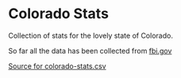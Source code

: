 Colorado Stats
==============

Collection of stats for the lovely state of Colorado.

So far all the data has been collected from [fbi.gov](https://fbi.gov)

[Source for colorado-stats.csv](http://www.fbi.gov/about-us/cjis/ucr/crime-in-the-u.s/2012/crime-in-the-u.s.-2012/tables/8tabledatadecpdf/table-8-state-cuts/table_8_offenses_known_to_law_enforcement_by_colorado_by_city_2012.xls)
